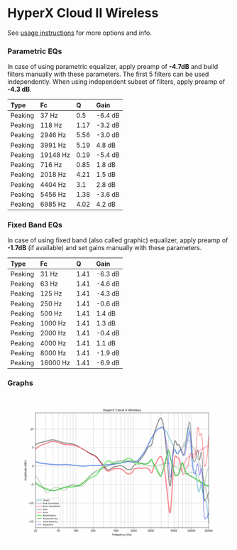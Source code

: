 # HyperX Cloud II Wireless
See [usage instructions](https://github.com/jaakkopasanen/AutoEq#usage) for more options and info.

### Parametric EQs
In case of using parametric equalizer, apply preamp of **-4.7dB** and build filters manually
with these parameters. The first 5 filters can be used independently.
When using independent subset of filters, apply preamp of **-4.3 dB**.

| Type    | Fc       |    Q | Gain    |
|:--------|:---------|:-----|:--------|
| Peaking | 37 Hz    | 0.5  | -6.4 dB |
| Peaking | 118 Hz   | 1.17 | -3.2 dB |
| Peaking | 2946 Hz  | 5.56 | -3.0 dB |
| Peaking | 3991 Hz  | 5.19 | 4.8 dB  |
| Peaking | 19148 Hz | 0.19 | -5.4 dB |
| Peaking | 716 Hz   | 0.85 | 1.8 dB  |
| Peaking | 2018 Hz  | 4.21 | 1.5 dB  |
| Peaking | 4404 Hz  | 3.1  | 2.8 dB  |
| Peaking | 5456 Hz  | 1.38 | -3.6 dB |
| Peaking | 6985 Hz  | 4.02 | 4.2 dB  |

### Fixed Band EQs
In case of using fixed band (also called graphic) equalizer, apply preamp of **-1.7dB**
(if available) and set gains manually with these parameters.

| Type    | Fc       |    Q | Gain    |
|:--------|:---------|:-----|:--------|
| Peaking | 31 Hz    | 1.41 | -6.3 dB |
| Peaking | 63 Hz    | 1.41 | -4.6 dB |
| Peaking | 125 Hz   | 1.41 | -4.3 dB |
| Peaking | 250 Hz   | 1.41 | -0.6 dB |
| Peaking | 500 Hz   | 1.41 | 1.4 dB  |
| Peaking | 1000 Hz  | 1.41 | 1.3 dB  |
| Peaking | 2000 Hz  | 1.41 | -0.4 dB |
| Peaking | 4000 Hz  | 1.41 | 1.1 dB  |
| Peaking | 8000 Hz  | 1.41 | -1.9 dB |
| Peaking | 16000 Hz | 1.41 | -6.9 dB |

### Graphs
![](./HyperX%20Cloud%20II%20Wireless.png)